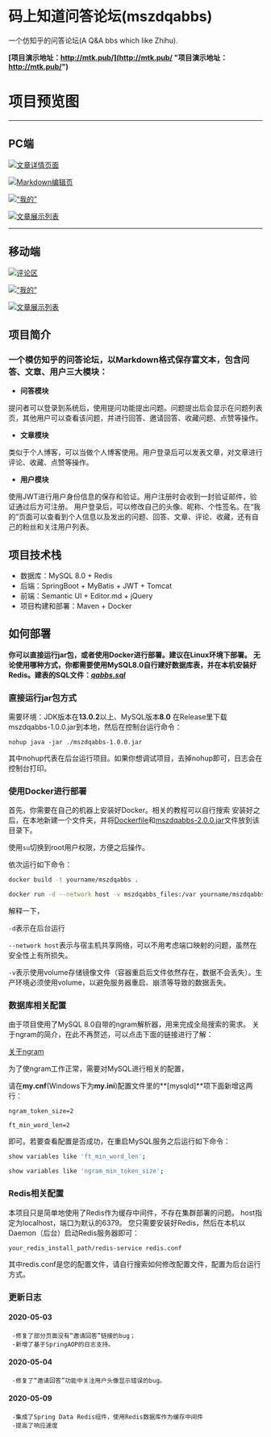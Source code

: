 # 码上知道问答论坛(mszdqabbs)
一个仿知乎的问答论坛(A Q&A bbs which like Zhihu).

**[项目演示地址：http://mtk.pub/](http://mtk.pub/ "项目演示地址：http://mtk.pub/")**

# 项目预览图


------------


## PC端

[![文章详情页面](https://s1.ax1x.com/2020/04/30/Jbe8N4.png "文章详情页面")](http://mtk.pub/showArticle.html?articleId=34 "文章详情页面")

[![Markdown编辑页](https://s1.ax1x.com/2020/04/30/JbeYC9.png "Markdown编辑页")](http://mtk.pub/editor.html?type=writeArticle "Markdown编辑页")

[![“我的”](https://s1.ax1x.com/2020/04/30/Jbe3EF.png "“我的”")](http://mtk.pub/me.html "“我的”")

[![文章展示列表](https://s1.ax1x.com/2020/04/30/JbelHU.png "文章展示列表")](http://mtk.pub/article.html "文章展示列表")


------------


## 移动端


[![评论区](https://s1.ax1x.com/2020/04/30/Jbet3R.jpg "评论区")](http://mtk.pub/showArticle.html?articleId=33&target=comment "评论区")

[![“我的”](https://s1.ax1x.com/2020/04/30/JbeNg1.jpg "“我的”")](http://mtk.pub/me.html "“我的”")

[![文章展示列表](https://s1.ax1x.com/2020/04/30/JbeUjx.jpg "文章展示列表")](http://mtk.pub/article.html "文章展示列表")

## 项目简介

### 一个模仿知乎的问答论坛，以Markdown格式保存富文本，包含问答、文章、用户三大模块：
- **问答模块**

提问者可以登录到系统后，使用提问功能提出问题。问题提出后会显示在问题列表页，其他用户可以查看该问题，并进行回答、邀请回答、收藏问题、点赞等操作。

- **文章模块**

类似于个人博客，可以当做个人博客使用。用户登录后可以发表文章，对文章进行评论、收藏、点赞等操作。

- **用户模块**

使用JWT进行用户身份信息的保存和验证。用户注册时会收到一封验证邮件，验证通过后方可注册。
用户登录后，可以修改自己的头像、昵称、个性签名。在“我的”页面可以查看到个人信息以及发出的问题、回答、文章、评论、收藏，还有自己的粉丝和关注用户列表。

## 项目技术栈

- 数据库：MySQL 8.0 + Redis
- 后端：SpringBoot + MyBatis + JWT + Tomcat
- 前端：Semantic UI + Editor.md + jQuery
- 项目构建和部署：Maven + Docker

## 如何部署

**你可以直接运行jar包，或者使用Docker进行部署。建议在Linux环境下部署。**
**无论使用哪种方式，你都需要使用MySQL8.0自行建好数据库表，并在本机安装好Redis。建表的SQL文件：*[qabbs.sql](https://github.com/jxzhangaoran/mszdqabbs/blob/master/qabbs.sql "qabbs.sql")***
### 直接运行jar包方式
需要环境：JDK版本在**13.0.2**以上、MySQL版本**8.0**
在Release里下载mszdqabbs-1.0.0.jar到本地，然后在控制台运行命令：

`nohup java -jar ./mszdqabbs-1.0.0.jar`

其中nohup代表在后台运行项目。如果你想调试项目，去掉nohup即可，日志会在控制台打印。

### 使用Docker进行部署

首先，你需要在自己的机器上安装好Docker。相关的教程可以自行搜索
安装好之后，在本地新建一个文件夹，并将[Dockerfile](https://github.com/jxzhangaoran/mszdqabbs/blob/master/Dockerfile "Dockerfile")和[mszdqabbs-2.0.0.jar](https://github.com/jxzhangaoran/mszdqabbs/releases/download/v2.0.0/mszdqabbs-2.0.0.jar "mszdqabbs-2.0.0.jar")文件放到该目录下。

使用`su`切换到root用户权限，方便之后操作。

依次运行如下命令：

```bash
docker build -t yourname/mszdqabbs .

docker run -d --network host -v mszdqabbs_files:/var yourname/mszdqabbs
```

解释一下，

`-d`表示在后台运行

`--network host`表示与宿主机共享网络，可以不用考虑端口映射的问题，虽然在安全性上有所损失。

`-v`表示使用volume存储镜像文件（容器重启后文件依然存在，数据不会丢失）。生产环境必须使用volume，以避免服务器重启、崩溃等导致的数据丢失。

### 数据库相关配置

由于项目使用了MySQL 8.0自带的ngram解析器，用来完成全局搜索的需求。
关于ngram的简介，在此不再赘述，可以点击下面的链接进行了解：

[关于ngram](https://www.yiibai.com/mysql/ngram-full-text-parser.html "关于ngram")

为了使ngram工作正常，需要对MySQL进行相关的配置，

请在**my.cnf**(Windows下为**my.ini**)配置文件里的**[mysqld]**项下面新增这两行：

`ngram_token_size=2`

`ft_min_word_len=2`

即可。若要查看配置是否成功，在重启MySQL服务之后运行如下命令：

```bash
show variables like 'ft_min_word_len';

show variables like 'ngram_min_token_size';
```

### Redis相关配置

本项目只是简单地使用了Redis作为缓存中间件，不存在集群部署的问题。
host指定为localhost，端口为默认的6379。
您只需要安装好Redis，然后在本机以Daemon（后台）启动Redis服务器即可：

```bash
your_redis_install_path/redis-service redis.conf
```
其中redis.conf是您的配置文件，请自行搜索如何修改配置文件，配置为后台运行方式。

### 更新日志

#### 2020-05-03
     -修复了部分页面没有“邀请回答”链接的bug；
     -新增了基于SpringAOP的日志支持。

#### 2020-05-04
     -修复了“邀请回答”功能中关注用户头像显示错误的bug。

#### 2020-05-09
     -集成了Spring Data Redis组件，使用Redis数据库作为缓存中间件
     -提高了响应速度
